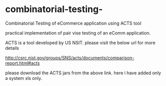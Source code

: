 # combinatorial-testing-
Combinatorial Testing of eCommerce application using ACTS tool

practical implementation of pair vise testing of an eComm application. 

ACTS is a tool developed by US NSIT. please visit the below url for more details

http://csrc.nist.gov/groups/SNS/acts/documents/comparison-report.html#acts

please download the ACTS jars from the above link. here i have added only a system xls only.

